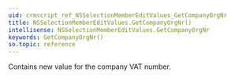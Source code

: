 ```yaml
---
uid: crmscript_ref_NSSelectionMemberEditValues_GetCompanyOrgNr
title: NSSelectionMemberEditValues.GetCompanyOrgNr()
intellisense: NSSelectionMemberEditValues.GetCompanyOrgNr
keywords: GetCompanyOrgNr()
so.topic: reference
---
```



Contains new value for the company VAT number.


